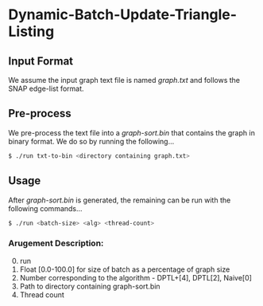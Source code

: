 # Dynamic-Batch-Update-Triangle-Listing

## Input Format
We assume the input graph text file is named *graph.txt* and follows the SNAP edge-list format.

## Pre-process
We pre-process the text file into a *graph-sort.bin* that contains the graph in binary format. We do so by running the following...

```bash
$ ./run txt-to-bin <directory containing graph.txt> 
```

## Usage

After *graph-sort.bin* is generated, the remaining can be run with the following commands...

```bash
$ ./run <batch-size> <alg> <thread-count> 
```
### Arugement Description:
0) run
1) Float [0.0-100.0] for size of batch as a percentage of graph size
2) Number corresponding to the algorithm - DPTL+[4], DPTL[2], Naive[0]
3) Path to directory containing graph-sort.bin 
4) Thread count 
